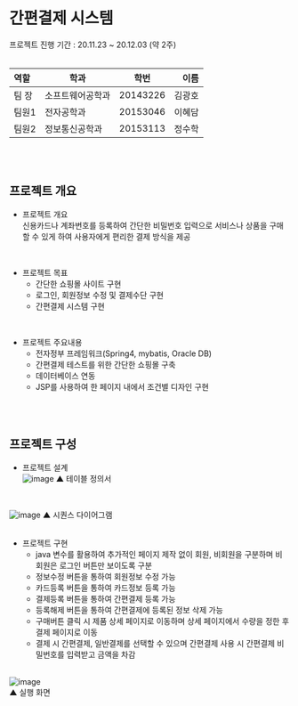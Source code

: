 # 간편결제 시스템
프로젝트 진행 기간 : 20.11.23 ~ 20.12.03 (약 2주)
<br>
<br>

| 역할 | 학과 | 학번 | 이름 |
| :- | - | :-: | -: |
| 팀 장 | 소프트웨어공학과 | 20143226 | 김광호 |
| 팀원1 | 전자공학과 | 20153046 | 이혜담 |
| 팀원2 | 정보통신공학과 | 20153113 | 정수학 |
<br>
<br>

## 프로젝트 개요
  - 프로젝트 개요  
  신용카드나 계좌번호를 등록하여 간단한 비밀번호 입력으로 서비스나 상품을 구매할 수 있게 하여 사용자에게 편리한 결제 방식을 제공  
  <br>
  
  - 프로젝트 목표  
    - 간단한 쇼핑몰 사이트 구현
    - 로그인, 회원정보 수정 및 결제수단 구현
    - 간편결제 시스템 구현  
  <br>
  
  - 프로젝트 주요내용  
    - 전자정부 프레임워크(Spring4, mybatis, Oracle DB)
    - 간편결제 테스트를 위한 간단한 쇼핑몰 구축
    - 데이터베이스 연동
    - JSP를 사용하여 한 페이지 내에서 조건별 디자인 구현
<br>
<br>

## 프로젝트 구성
  - 프로젝트 설계  
  ![image](https://user-images.githubusercontent.com/48707324/102353192-14e02e00-3fec-11eb-9281-d14eb2f979dd.png)
  ▲ 테이블 정의서
  <br>
  
  ![image](https://user-images.githubusercontent.com/48707324/102353329-3d682800-3fec-11eb-91bd-49d2c94641b7.png)
  ▲ 시퀀스 다이어그램
  <br>
  <br>
  
  - 프로젝트 구현  
    - java 변수를 활용하여 추가적인 페이지 제작 없이 회원, 비회원을 구분하며 비회원은 로그인 버튼만 보이도록 구분
    - 정보수정 버튼을 통하여 회원정보 수정 가능
    - 카드등록 버튼을 통하여 카드정보 등록 가능
    - 결제등록 버튼을 통하여 간편결제 등록 가능
    - 등록해제 버튼을 통하여 간편결제에 등록된 정보 삭제 가능
    - 구매버튼 클릭 시 제품 상세 페이지로 이동하며 상세 페이지에서 수량을 정한 후 결제 페이지로 이동
    - 결제 시 간편결제, 일반결제를 선택할 수 있으며 간편결제 사용 시 간편결제 비밀번호를 입력받고 금액을 차감
    <br>
    
  ![image](https://user-images.githubusercontent.com/48707324/102353616-a8b1fa00-3fec-11eb-8b37-cb1e964ef671.png)  
  ▲ 실행 화면
<br>
<br>
